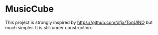 # MusicCube

This project is strongly inspired by https://github.com/xfjx/TonUINO but much simpler. It is still under construction.
